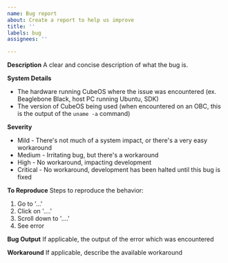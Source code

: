 ```yaml
---
name: Bug report
about: Create a report to help us improve
title: ''
labels: bug
assignees: ''

---
```


**Description**
A clear and concise description of what the bug is.

**System Details**
- The hardware running CubeOS where the issue was encountered (ex. Beaglebone Black, host PC running Ubuntu, SDK)
- The version of CubeOS being used (when encountered on an OBC, this is the output of the `uname -a` command)

**Severity**
- Mild - There's not much of a system impact, or there's a very easy workaround
- Medium - Irritating bug, but there's a workaround
- High - No workaround, impacting development
- Critical - No workaround, development has been halted until this bug is fixed

**To Reproduce**
Steps to reproduce the behavior:
1. Go to '...'
2. Click on '....'
3. Scroll down to '....'
4. See error

**Bug Output**
If applicable, the output of the error which was encountered

**Workaround**
If applicable, describe the available workaround
